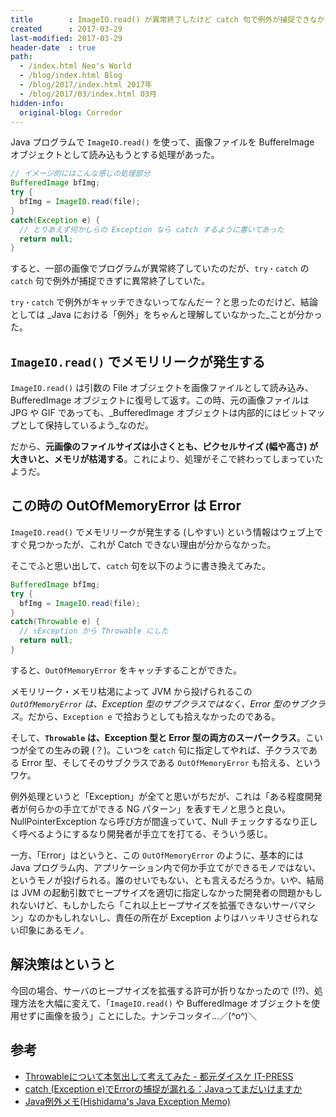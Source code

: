 ```yaml
---
title        : ImageIO.read() が異常終了したけど catch 句で例外が捕捉できなかった
created      : 2017-03-29
last-modified: 2017-03-29
header-date  : true
path:
  - /index.html Neo's World
  - /blog/index.html Blog
  - /blog/2017/index.html 2017年
  - /blog/2017/03/index.html 03月
hidden-info:
  original-blog: Corredor
---
```


Java プログラムで `ImageIO.read()` を使って、画像ファイルを BuffereImage オブジェクトとして読み込もうとする処理があった。

```java
// イメージ的にはこんな感じの処理部分
BufferedImage bfImg;
try {
  bfImg = ImageIO.read(file);
}
catch(Exception e) {
  // とりあえず何かしらの Exception なら catch するように書いてあった
  return null;
}
```

すると、一部の画像でプログラムが異常終了していたのだが、`try・catch` の `catch` 句で例外が捕捉できずに異常終了していた。

`try・catch` で例外がキャッチできないってなんだー？と思ったのだけど、結論としては _Java における「例外」をちゃんと理解していなかった_ことが分かった。

## `ImageIO.read()` でメモリリークが発生する

`ImageIO.read()` は引数の File オブジェクトを画像ファイルとして読み込み、BufferedImage オブジェクトに復号して返す。この時、元の画像ファイルは JPG や GIF であっても、_BufferedImage オブジェクトは内部的にはビットマップとして保持しているよう_なのだ。

だから、__元画像のファイルサイズは小さくとも、ピクセルサイズ (幅や高さ) が大きいと、メモリが枯渇する__。これにより、処理がそこで終わってしまっていたようだ。

## この時の OutOfMemoryError は Error

`ImageIO.read()` でメモリリークが発生する (しやすい) という情報はウェブ上ですぐ見つかったが、これが Catch できない理由が分からなかった。

そこでふと思い出して、`catch` 句を以下のように書き換えてみた。

```java
BufferedImage bfImg;
try {
  bfImg = ImageIO.read(file);
}
catch(Throwable e) {
  // ↑Exception から Throwable にした
  return null;
}
```

すると、`OutOfMemoryError` をキャッチすることができた。

メモリリーク・メモリ枯渇によって JVM から投げられるこの _`OutOfMemoryError` は、Exception 型のサブクラスではなく、Error 型のサブクラス_。だから、`Exception e` で拾おうとしても拾えなかったのである。

そして、__`Throwable` は、Exception 型と Error 型の両方のスーパークラス__。こいつが全ての生みの親 (？)。こいつを `catch` 句に指定してやれば、子クラスである Error 型、そしてそのサブクラスである `OutOfMemoryError` も拾える、というワケ。

例外処理というと「Exception」が全てと思いがちだが、これは「ある程度開発者が何らかの手立てができる NG パターン」を表すモノと思うと良い。NullPointerException なら呼び方が間違っていて、Null チェックするなり正しく呼べるようにするなり開発者が手立てを打てる、そういう感じ。

一方、「Error」はというと、この `OutOfMemoryError` のように、基本的には Java プログラム内、アプリケーション内で何か手立てができるモノではない、というモノが投げられる。誰のせいでもない、とも言えるだろうか。いや、結局は JVM の起動引数でヒープサイズを適切に指定しなかった開発者の問題かもしれないけど、もしかしたら「これ以上ヒープサイズを拡張できないサーバマシン」なのかもしれないし、責任の所在が Exception よりはハッキリさせられない印象にあるモノ。

## 解決策はというと

今回の場合、サーバのヒープサイズを拡張する許可が折りなかったので (!?)、処理方法を大幅に変えて、「`ImageIO.read()` や BufferedImage オブジェクトを使用せずに画像を扱う」ことにした。ナンテコッタイ…／(^o^)＼

## 参考

- [Throwableについて本気出して考えてみた - 都元ダイスケ IT-PRESS](http://d.hatena.ne.jp/daisuke-m/20081202/1228221927)
- [catch (Exception e)でErrorの捕捉が漏れる：Javaってまだいけますか](http://javawock.blog.shinobi.jp/java/catch%20-exception%20e-%E3%81%A7error%E3%81%AE%E6%8D%95%E6%8D%89%E3%81%8C%E6%BC%8F%E3%82%8C%E3%82%8B)
- [Java例外メモ(Hishidama's Java Exception Memo)](http://www.ne.jp/asahi/hishidama/home/tech/java/exception.html)
